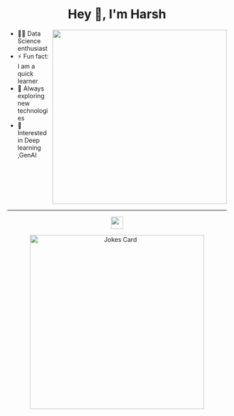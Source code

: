 <h1 align="center">Hey 👋, I'm Harsh</h1>

<img src="https://user-images.githubusercontent.com/74038190/229223263-cf2e4b07-2615-4f87-9c38-e37600f8381a.gif" align="right" width="400"/>

- 🧑‍💻 Data Science enthusiast  
- ⚡ Fun fact: I am a quick learner  
- 🌱 Always exploring new technologies  
- 🎯 Interested in Deep learning ,GenAI

<br clear="right"/>

---

<p align="center">
  <a href="https://www.linkedin.com/in/harshwardhankotkar/" target="_blank">
    <img src="https://img.shields.io/badge/LinkedIn-0077B5?style=for-the-badge&logo=linkedin&logoColor=white" height="28"/>
  </a>
</p>

<p align="center">
  <a href="https://readme-jokes.vercel.app">
    <img src="https://readme-jokes.vercel.app/api?theme=default" width="400" alt="Jokes Card"/>
  </a>
</p>
